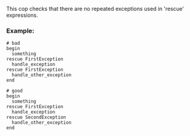 This cop checks that there are no repeated exceptions
used in 'rescue' expressions.

### Example:
    # bad
    begin
      something
    rescue FirstException
      handle_exception
    rescue FirstException
      handle_other_exception
    end

    # good
    begin
      something
    rescue FirstException
      handle_exception
    rescue SecondException
      handle_other_exception
    end
